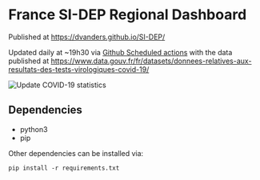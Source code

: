 # France SI-DEP Regional Dashboard

Published at https://dvanders.github.io/SI-DEP/

Updated daily at ~19h30 via [Github Scheduled actions](https://docs.github.com/en/actions/reference/events-that-trigger-workflows#scheduled-events) with the data published at https://www.data.gouv.fr/fr/datasets/donnees-relatives-aux-resultats-des-tests-virologiques-covid-19/

![Update COVID-19 statistics](https://github.com/dvanders/SI-DEP/workflows/Update%20COVID-19%20statistics/badge.svg)

## Dependencies

 * python3
 * pip
 
Other dependencies can be installed via: 

```
pip install -r requirements.txt
```
